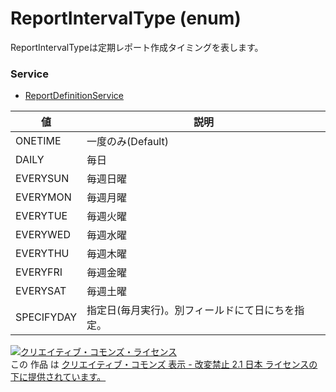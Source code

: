# ReportIntervalType (enum)
ReportIntervalTypeは定期レポート作成タイミングを表します。
### Service
+ [ReportDefinitionService](../services/ReportDefinitionService.md)

| 値 | 説明 | 
|---|---|
| ONETIME| 一度のみ(Default) |
| DAILY| 毎日 |
| EVERYSUN| 毎週日曜 |
| EVERYMON| 毎週月曜 |
| EVERYTUE| 毎週火曜 |
| EVERYWED| 毎週水曜 |
| EVERYTHU| 毎週木曜 |
| EVERYFRI| 毎週金曜 |
| EVERYSAT| 毎週土曜 |
| SPECIFYDAY| 指定日(毎月実行)。別フィールドにて日にちを指定。 |
<a rel="license" href="http://creativecommons.org/licenses/by-nd/2.1/jp/"><img alt="クリエイティブ・コモンズ・ライセンス" style="border-width:0" src="https://i.creativecommons.org/l/by-nd/2.1/jp/88x31.png" /></a><br />この 作品 は <a rel="license" href="http://creativecommons.org/licenses/by-nd/2.1/jp/">クリエイティブ・コモンズ 表示 - 改変禁止 2.1 日本 ライセンスの下に提供されています。</a>
